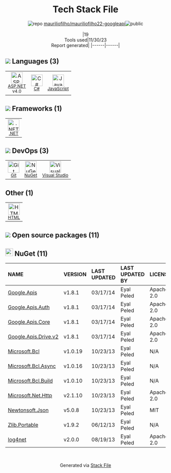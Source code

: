 <!--
&lt;--- Readme.md Snippet without images Start ---&gt;
## Tech Stack
mauriliofilho/mauriliofilho22-googleapi is built on the following main stack:

- [.NET](http://www.microsoft.com/net/) – Frameworks (Full Stack)
- [C#](http://csharp.net) – Languages
- [JavaScript](https://developer.mozilla.org/en-US/docs/Web/JavaScript) – Languages
- [Visual Studio](http://msdn.microsoft.com/en-us/vstudio/aa718325.aspx) – Integrated Development Environment
- [ASP.NET](https://www.asp.net/) – Languages

Full tech stack [here](/techstack.md)

&lt;--- Readme.md Snippet without images End ---&gt;

&lt;--- Readme.md Snippet with images Start ---&gt;
## Tech Stack
mauriliofilho/mauriliofilho22-googleapi is built on the following main stack:

- <img width='25' height='25' src='https://img.stackshare.io/service/1014/IoPy1dce_400x400.png' alt='.NET'/> [.NET](http://www.microsoft.com/net/) – Frameworks (Full Stack)
- <img width='25' height='25' src='https://img.stackshare.io/service/1015/1200px-C_Sharp_wordmark.svg.png' alt='C#'/> [C#](http://csharp.net) – Languages
- <img width='25' height='25' src='https://img.stackshare.io/service/1209/javascript.jpeg' alt='JavaScript'/> [JavaScript](https://developer.mozilla.org/en-US/docs/Web/JavaScript) – Languages
- <img width='25' height='25' src='https://img.stackshare.io/service/1451/SR2hUhQN.png' alt='Visual Studio'/> [Visual Studio](http://msdn.microsoft.com/en-us/vstudio/aa718325.aspx) – Integrated Development Environment
- <img width='25' height='25' src='https://img.stackshare.io/service/6755/2c45151a4a11d3a3c8e71bb34dd069d6_400x400.png' alt='ASP.NET'/> [ASP.NET](https://www.asp.net/) – Languages

Full tech stack [here](/techstack.md)

&lt;--- Readme.md Snippet with images End ---&gt;
-->
<div align="center">

# Tech Stack File
![](https://img.stackshare.io/repo.svg "repo") [mauriliofilho/mauriliofilho22-googleapi](https://github.com/mauriliofilho/mauriliofilho22-googleapi)![](https://img.stackshare.io/public_badge.svg "public")
<br/><br/>
|19<br/>Tools used|11/30/23 <br/>Report generated|
|------|------|
</div>

## <img src='https://img.stackshare.io/languages.svg'/> Languages (3)
<table><tr>
  <td align='center'>
  <img width='36' height='36' src='https://img.stackshare.io/service/6755/2c45151a4a11d3a3c8e71bb34dd069d6_400x400.png' alt='ASP.NET'>
  <br>
  <sub><a href="https://www.asp.net/">ASP.NET</a></sub>
  <br>
  <sub>v4.0</sub>
</td>

<td align='center'>
  <img width='36' height='36' src='https://img.stackshare.io/service/1015/1200px-C_Sharp_wordmark.svg.png' alt='C#'>
  <br>
  <sub><a href="http://csharp.net">C#</a></sub>
  <br>
  <sub></sub>
</td>

<td align='center'>
  <img width='36' height='36' src='https://img.stackshare.io/service/1209/javascript.jpeg' alt='JavaScript'>
  <br>
  <sub><a href="https://developer.mozilla.org/en-US/docs/Web/JavaScript">JavaScript</a></sub>
  <br>
  <sub></sub>
</td>

</tr>
</table>

## <img src='https://img.stackshare.io/frameworks.svg'/> Frameworks (1)
<table><tr>
  <td align='center'>
  <img width='36' height='36' src='https://img.stackshare.io/service/1014/IoPy1dce_400x400.png' alt='.NET'>
  <br>
  <sub><a href="http://www.microsoft.com/net/">.NET</a></sub>
  <br>
  <sub></sub>
</td>

</tr>
</table>

## <img src='https://img.stackshare.io/devops.svg'/> DevOps (3)
<table><tr>
  <td align='center'>
  <img width='36' height='36' src='https://img.stackshare.io/service/1046/git.png' alt='Git'>
  <br>
  <sub><a href="http://git-scm.com/">Git</a></sub>
  <br>
  <sub></sub>
</td>

<td align='center'>
  <img width='36' height='36' src='https://img.stackshare.io/service/2637/6I3oEOP4_400x400.jpg' alt='NuGet'>
  <br>
  <sub><a href="https://www.nuget.org/">NuGet</a></sub>
  <br>
  <sub></sub>
</td>

<td align='center'>
  <img width='36' height='36' src='https://img.stackshare.io/service/1451/SR2hUhQN.png' alt='Visual Studio'>
  <br>
  <sub><a href="http://msdn.microsoft.com/en-us/vstudio/aa718325.aspx">Visual Studio</a></sub>
  <br>
  <sub></sub>
</td>

</tr>
</table>

## Other (1)
<table><tr>
  <td align='center'>
  <img width='36' height='36' src='https://img.stackshare.io/service/2270/no-img-open-source.png' alt='HTML'>
  <br>
  <sub><a href="http://">HTML</a></sub>
  <br>
  <sub></sub>
</td>

</tr>
</table>


## <img src='https://img.stackshare.io/group.svg' /> Open source packages (11)</h2>

## <img width='24' height='24' src='https://img.stackshare.io/service/2637/6I3oEOP4_400x400.jpg'/> NuGet (11)

|NAME|VERSION|LAST UPDATED|LAST UPDATED BY|LICENSE|VULNERABILITIES|
|:------|:------|:------|:------|:------|:------|
|[Google.Apis](https://www.nuget.org/Google.Apis)|v1.8.1|03/17/14|Eyal Peled |Apache-2.0|N/A|
|[Google.Apis.Auth](https://www.nuget.org/Google.Apis.Auth)|v1.8.1|03/17/14|Eyal Peled |Apache-2.0|N/A|
|[Google.Apis.Core](https://www.nuget.org/Google.Apis.Core)|v1.8.1|03/17/14|Eyal Peled |Apache-2.0|N/A|
|[Google.Apis.Drive.v2](https://www.nuget.org/Google.Apis.Drive.v2)|v1.8.1|03/17/14|Eyal Peled |Apache-2.0|N/A|
|[Microsoft.Bcl](https://www.nuget.org/Microsoft.Bcl)|v1.0.19|10/23/13|Eyal Peled |N/A|N/A|
|[Microsoft.Bcl.Async](https://www.nuget.org/Microsoft.Bcl.Async)|v1.0.16|10/23/13|Eyal Peled |N/A|N/A|
|[Microsoft.Bcl.Build](https://www.nuget.org/Microsoft.Bcl.Build)|v1.0.10|10/23/13|Eyal Peled |N/A|N/A|
|[Microsoft.Net.Http](https://www.nuget.org/Microsoft.Net.Http)|v2.1.10|10/23/13|Eyal Peled |Apache-2.0|N/A|
|[Newtonsoft.Json](https://www.nuget.org/Newtonsoft.Json)|v5.0.8|10/23/13|Eyal Peled |MIT|[](https://github.com/advisories/GHSA-5crp-9r3c-p9vr) (High)|
|[Zlib.Portable](https://www.nuget.org/Zlib.Portable)|v1.9.2|06/12/13|Eyal Peled |N/A|N/A|
|[log4net](https://www.nuget.org/log4net)|v2.0.0|08/19/13|Eyal Peled |Apache-2.0|[CVE-2018-1285](https://github.com/advisories/GHSA-2cwj-8chv-9pp9) (Critical)|

<br/>
<div align='center'>

Generated via [Stack File](https://github.com/marketplace/stack-file)
